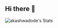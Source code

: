 ## Hi there 👋
![akashwadode's Stats](https://github-readme-stats.vercel.app/api?username=akashwadode&theme=vue-dark&show_icons=true&hide_border=false&count_private=true)
<!--
**akashwadode/akashwadode** is a ✨ _special_ ✨ repository because its `README.md` (this file) appears on your GitHub profile.

Here are some ideas to get you started:

- 🔭 I’m currently working on ...
- 🌱 I’m currently learning ...
- 👯 I’m looking to collaborate on ...
- 🤔 I’m looking for help with ...
- 💬 Ask me about ...
- 📫 How to reach me: ...
- 😄 Pronouns: ...
- ⚡ Fun fact: ...
-->

